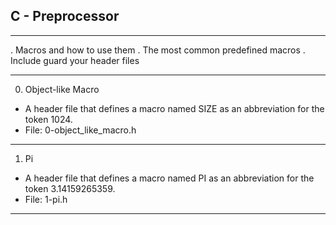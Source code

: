 ## C - Preprocessor

---

. Macros and how to use them
. The most common predefined macros
. Include guard your header files

---

0. Object-like Macro

- A header file that defines a macro named SIZE as an abbreviation for the token 1024.
- File: 0-object_like_macro.h

---

1. Pi

- A header file that defines a macro named PI as an abbreviation for the token 3.14159265359.
- File: 1-pi.h

---
